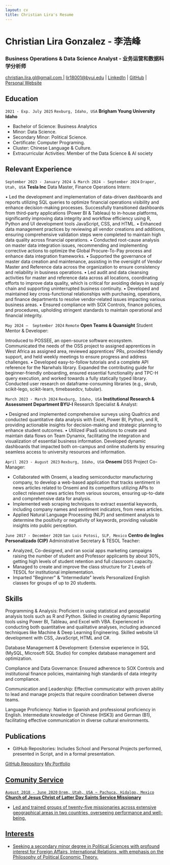 ```yaml
---
layout: cv
title: Christian Lira's Resume
---
```

# Christian Lira Gonzalez - 李浩峰 
### Business Operations & Data Science Analyst - 业务运营和数据科学分析师



<div id="webaddress">
<a href="christian.lira.gl@gmail.com">christian.lira.gl@gmail.com </a>
| <a href="lir18001@byui.edu">lir18001@byui.edu</a>
| <a href="https://www.linkedin.com/in/christian-lira-6598341b9/">LinkedIn</a>
| <a href="https://github.com/ChristianLG2">GitHub</a>
| <a href= "https://christianlg2.github.io/ChristianLG/">Personal Website</a>
</div>



## Education

`2021 - Exp. July 2025`
`Rexburg, Idaho, USA`
__Brigham Young University Idaho__

* Bachelor of Science: Business Analytics 
* Minor: Data Science.  
* Secondary Minor:  Political Science.
* Certificate: Computer Programing.
* Cluster: Chinese Language & Culture. 
* Extracurricular Activities: Member of the Data Science & AI society


## Relevant Experience 

`September 2023 - January 2024 & March 2024 - September 2024`
`Draper, Utah, USA`
__Tesla Inc__ Data Master, Finance Operations Intern:

• Led the development and implementation of data-driven dashboards and reports utilizing SQL queries to optimize financial operations visibility 
and enhance decision-making processes. Successfully transitioned dashboards from third-party applications (Power BI & Tableau) to in-house 
platforms, significantly improving data integrity and workflow efficiency using R, Python and UI development tools JavaScript, CSS, and HTML. 
• Enhanced data management practices by reviewing all vendor creations and additions, ensuring comprehensive validation steps were completed 
to maintain high data quality across financial operations. 
• Conducted root-cause analysis on master data integration issues, recommending and implementing corrective actions to optimize the Global 
Procure-To-Pay process and enhance data integration frameworks. 
• Supported the governance of master data creation and maintenance, assisting in the oversight of Vendor Master and Reference data across the 
organization to ensure consistency and reliability in business operations. 
• Led audit and data cleansing activities for master and reference data across all locations, coordinating efforts to improve data quality, which is 
critical for avoiding delays in supply chain and supporting uninterrupted business continuity. 
• Developed and maintained key cross-functional relationships with purchasing, operations, and finance departments to resolve vendor-related 
issues impacting various business areas. 
• Ensured compliance with SOX Controls, finance policies, and procedures, upholding stringent standards to maintain operational and financial 
integrity. 



`May 2024 –  September 2024`
`Remote`
__Open Teams & Quansight__ Student Mentor & Developer:

Introduced to POSSEE, an open-source software ecosystem. Communicated the needs of the OSS project to assigned apprentices in West Africa as 
assigned area, reviewed apprentices’ PRs, provided friendly support, and held weekly meetings to ensure progress and address challenges. 
• Developed easy-to-follow tutorials and a complete API reference for the Narwhals library. Expanded the contributing guide for beginner-friendly 
onboarding, ensured essential functionality and TPC-H query execution, and worked towards a fully statically typed library. Conducted user 
research on dataframe-consuming libraries (e.g., skrub, scikit-lego, scikit-learn, timebasedcv, tubular).



`March 2023 - March 2024`
`Rexburg, Idaho, USA`
__Institutional Research & Assessment Department BYU-I__ Research Specialist & Analyst:

• Designed and implemented comprehensive surveys using Qualtrics and conducted quantitative data analysis with Excel, Power BI, Python, and R, 
providing actionable insights for decision-making and strategic planning to enhance student outcomes. 
• Utilized iPaaS solutions to create and maintain data flows on Team Dynamix, facilitating the integration and visualization of essential business 
information. Developed dynamic dashboards that impacted both on-campus and online students by ensuring seamless access to university 
resources and information.



`April 2023 - August 2023`
`Rexburg, Idaho, USA`
__Onsemi__ DSS Project Co-Manager:

* Collaborated with Onsemi, a leading semiconductor manufacturing company, to develop a web-based application that tracks sentiment in news articles related to Onsemi and its competitors utilizing APIs to collect relevant news articles from various sources, ensuring up-to-date and comprehensive data for analysis.
* Implemented web scraping techniques to extract essential keywords, including company names and sentiment indicators, from news articles.
* Applied Natural Language Processing (NLP) and sentiment analysis to determine the positivity or negativity of keywords, providing valuable insights into public perception.
 


`June 2017 - December 2020`
`San Luis Potosi, SLP, Mexico`
__Centro de Ingles Personalizado (CIP)__ Administrative Secretary & TESOL Teacher:

* Analyzed, Co-designed, and ran social apps marketing campaigns raising the number of student and Professor applicants by about 30%, getting high levels of student retention and full classroom capacity. 
* Managed to create and improve the class structure for 2 Levels of TESOL for institutional implementation.
* Imparted "Beginner" & "Intermediate" levels Personalized English classes for groups of up to 20 students.

## Skills 

Programming & Analysis: Proficient in using statistical and geospatial 
analysis tools such as R and Python. Skilled in creating dynamic 
Reporting tools using Power BI, Tableau, and Excel with VBA. 
Experienced in conducting both quantitative and qualitative analyses, 
including advanced techniques like Machine & Deep Learning 
Engineering. Skilled website UI development with CSS, JavaScript, HTML 
and C#.

Database Management & Development:  Extensive experience in SQL 
(MySQL, Microsoft SQL Studio) for complex database management and 
optimization. 

Compliance and Data Governance: Ensured adherence to SOX Controls 
and institutional finance policies, maintaining high standards of data 
integrity and compliance. 

Communication and Leadership: Effective communicator with proven 
ability to lead and manage projects that require coordination between 
diverse teams. 

Language Proficiency: 
Native in Spanish and professional proficiency in English. Intermediate 
knowledge of Chinese (HSK3) and German (B1), facilitating effective 
communication in diverse cultural environments. 

## Publications

* GitHub Repositories: Includes School and Personal Projects performed, presented in Script, and in a formal presentation.
<div id="webaddress">
<a href="https://github.com/ChristianLG2">GitHub Repository</a>
<a href="https://christianlg2.github.io/ChristianLG/MyPortfolio.html">My Portfolio</a>
<a href="">
</div>

## Comunity Service

`August 2018 - June 2020`
`Orem, Utah, USA ~ Pachuca, Hidalgo, Mexico`
__Church of Jesus Christ of Latter Day Saints Service Missionary__

* Led and trained groups of twenty-five missionaries across extensive geographical areas in two countries, overseeing performance and well-being. 

## Interests

+ Seeking a secondary minor degree in Political Sciences with profound interest for Foreign Affairs, International Relations, with emphasis on the Philosophy of Political Economic Theory.




